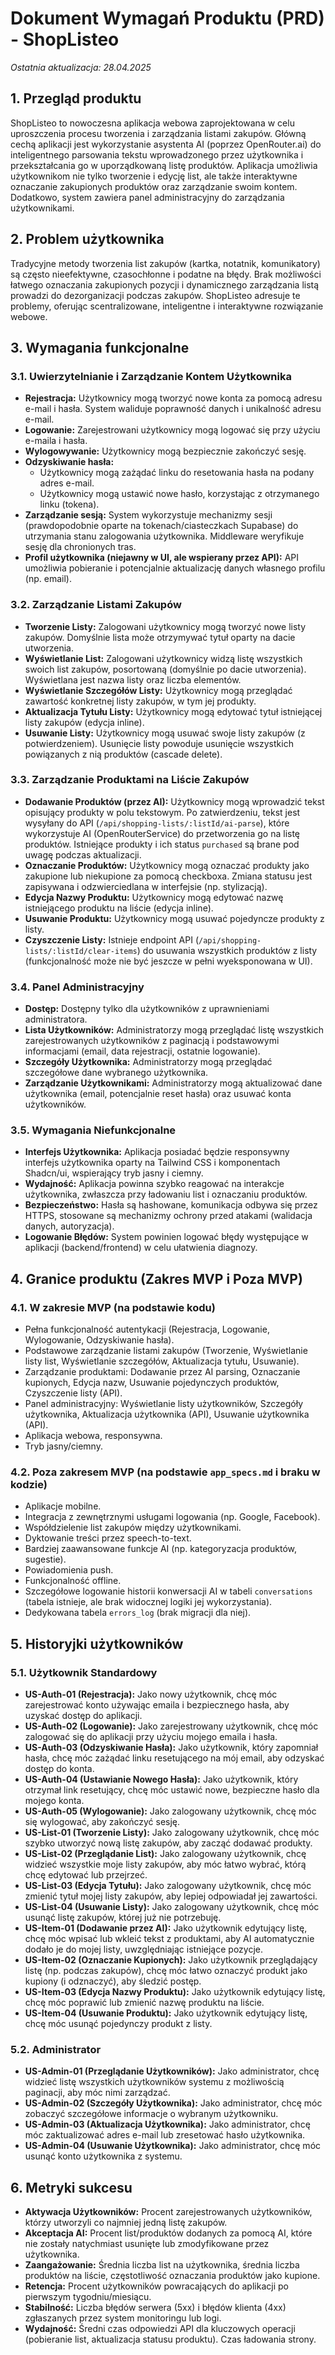 # Dokument Wymagań Produktu (PRD) - ShopListeo

_Ostatnia aktualizacja: 28.04.2025_

## 1. Przegląd produktu

ShopListeo to nowoczesna aplikacja webowa zaprojektowana w celu uproszczenia procesu tworzenia i zarządzania listami zakupów. Główną cechą aplikacji jest wykorzystanie asystenta AI (poprzez OpenRouter.ai) do inteligentnego parsowania tekstu wprowadzonego przez użytkownika i przekształcania go w uporządkowaną listę produktów. Aplikacja umożliwia użytkownikom nie tylko tworzenie i edycję list, ale także interaktywne oznaczanie zakupionych produktów oraz zarządzanie swoim kontem. Dodatkowo, system zawiera panel administracyjny do zarządzania użytkownikami.

## 2. Problem użytkownika

Tradycyjne metody tworzenia list zakupów (kartka, notatnik, komunikatory) są często nieefektywne, czasochłonne i podatne na błędy. Brak możliwości łatwego oznaczania zakupionych pozycji i dynamicznego zarządzania listą prowadzi do dezorganizacji podczas zakupów. ShopListeo adresuje te problemy, oferując scentralizowane, inteligentne i interaktywne rozwiązanie webowe.

## 3. Wymagania funkcjonalne

### 3.1. Uwierzytelnianie i Zarządzanie Kontem Użytkownika

- **Rejestracja:** Użytkownicy mogą tworzyć nowe konta za pomocą adresu e-mail i hasła. System waliduje poprawność danych i unikalność adresu e-mail.
- **Logowanie:** Zarejestrowani użytkownicy mogą logować się przy użyciu e-maila i hasła.
- **Wylogowywanie:** Użytkownicy mogą bezpiecznie zakończyć sesję.
- **Odzyskiwanie hasła:**
  - Użytkownicy mogą zażądać linku do resetowania hasła na podany adres e-mail.
  - Użytkownicy mogą ustawić nowe hasło, korzystając z otrzymanego linku (tokena).
- **Zarządzanie sesją:** System wykorzystuje mechanizmy sesji (prawdopodobnie oparte na tokenach/ciasteczkach Supabase) do utrzymania stanu zalogowania użytkownika. Middleware weryfikuje sesję dla chronionych tras.
- **Profil użytkownika (niejawny w UI, ale wspierany przez API):** API umożliwia pobieranie i potencjalnie aktualizację danych własnego profilu (np. email).

### 3.2. Zarządzanie Listami Zakupów

- **Tworzenie Listy:** Zalogowani użytkownicy mogą tworzyć nowe listy zakupów. Domyślnie lista może otrzymywać tytuł oparty na dacie utworzenia.
- **Wyświetlanie List:** Zalogowani użytkownicy widzą listę wszystkich swoich list zakupów, posortowaną (domyślnie po dacie utworzenia). Wyświetlana jest nazwa listy oraz liczba elementów.
- **Wyświetlanie Szczegółów Listy:** Użytkownicy mogą przeglądać zawartość konkretnej listy zakupów, w tym jej produkty.
- **Aktualizacja Tytułu Listy:** Użytkownicy mogą edytować tytuł istniejącej listy zakupów (edycja inline).
- **Usuwanie Listy:** Użytkownicy mogą usuwać swoje listy zakupów (z potwierdzeniem). Usunięcie listy powoduje usunięcie wszystkich powiązanych z nią produktów (cascade delete).

### 3.3. Zarządzanie Produktami na Liście Zakupów

- **Dodawanie Produktów (przez AI):** Użytkownicy mogą wprowadzić tekst opisujący produkty w polu tekstowym. Po zatwierdzeniu, tekst jest wysyłany do API (`/api/shopping-lists/:listId/ai-parse`), które wykorzystuje AI (OpenRouterService) do przetworzenia go na listę produktów. Istniejące produkty i ich status `purchased` są brane pod uwagę podczas aktualizacji.
- **Oznaczanie Produktów:** Użytkownicy mogą oznaczać produkty jako zakupione lub niekupione za pomocą checkboxa. Zmiana statusu jest zapisywana i odzwierciedlana w interfejsie (np. stylizacją).
- **Edycja Nazwy Produktu:** Użytkownicy mogą edytować nazwę istniejącego produktu na liście (edycja inline).
- **Usuwanie Produktu:** Użytkownicy mogą usuwać pojedyncze produkty z listy.
- **Czyszczenie Listy:** Istnieje endpoint API (`/api/shopping-lists/:listId/clear-items`) do usuwania wszystkich produktów z listy (funkcjonalność może nie być jeszcze w pełni wyeksponowana w UI).

### 3.4. Panel Administracyjny

- **Dostęp:** Dostępny tylko dla użytkowników z uprawnieniami administratora.
- **Lista Użytkowników:** Administratorzy mogą przeglądać listę wszystkich zarejestrowanych użytkowników z paginacją i podstawowymi informacjami (email, data rejestracji, ostatnie logowanie).
- **Szczegóły Użytkownika:** Administratorzy mogą przeglądać szczegółowe dane wybranego użytkownika.
- **Zarządzanie Użytkownikami:** Administratorzy mogą aktualizować dane użytkownika (email, potencjalnie reset hasła) oraz usuwać konta użytkowników.

### 3.5. Wymagania Niefunkcjonalne

- **Interfejs Użytkownika:** Aplikacja posiadać będzie responsywny interfejs użytkownika oparty na Tailwind CSS i komponentach Shadcn/ui, wspierający tryb jasny i ciemny.
- **Wydajność:** Aplikacja powinna szybko reagować na interakcje użytkownika, zwłaszcza przy ładowaniu list i oznaczaniu produktów.
- **Bezpieczeństwo:** Hasła są hashowane, komunikacja odbywa się przez HTTPS, stosowane są mechanizmy ochrony przed atakami (walidacja danych, autoryzacja).
- **Logowanie Błędów:** System powinien logować błędy występujące w aplikacji (backend/frontend) w celu ułatwienia diagnozy.

## 4. Granice produktu (Zakres MVP i Poza MVP)

### 4.1. W zakresie MVP (na podstawie kodu)

- Pełna funkcjonalność autentykacji (Rejestracja, Logowanie, Wylogowanie, Odzyskiwanie hasła).
- Podstawowe zarządzanie listami zakupów (Tworzenie, Wyświetlanie listy list, Wyświetlanie szczegółów, Aktualizacja tytułu, Usuwanie).
- Zarządzanie produktami: Dodawanie przez AI parsing, Oznaczanie kupionych, Edycja nazw, Usuwanie pojedynczych produktów, Czyszczenie listy (API).
- Panel administracyjny: Wyświetlanie listy użytkowników, Szczegóły użytkownika, Aktualizacja użytkownika (API), Usuwanie użytkownika (API).
- Aplikacja webowa, responsywna.
- Tryb jasny/ciemny.

### 4.2. Poza zakresem MVP (na podstawie `app_specs.md` i braku w kodzie)

- Aplikacje mobilne.
- Integracja z zewnętrznymi usługami logowania (np. Google, Facebook).
- Współdzielenie list zakupów między użytkownikami.
- Dyktowanie treści przez speech-to-text.
- Bardziej zaawansowane funkcje AI (np. kategoryzacja produktów, sugestie).
- Powiadomienia push.
- Funkcjonalność offline.
- Szczegółowe logowanie historii konwersacji AI w tabeli `conversations` (tabela istnieje, ale brak widocznej logiki jej wykorzystania).
- Dedykowana tabela `errors_log` (brak migracji dla niej).

## 5. Historyjki użytkowników

### 5.1. Użytkownik Standardowy

- **US-Auth-01 (Rejestracja):** Jako nowy użytkownik, chcę móc zarejestrować konto używając emaila i bezpiecznego hasła, aby uzyskać dostęp do aplikacji.
- **US-Auth-02 (Logowanie):** Jako zarejestrowany użytkownik, chcę móc zalogować się do aplikacji przy użyciu mojego emaila i hasła.
- **US-Auth-03 (Odzyskiwanie Hasła):** Jako użytkownik, który zapomniał hasła, chcę móc zażądać linku resetującego na mój email, aby odzyskać dostęp do konta.
- **US-Auth-04 (Ustawianie Nowego Hasła):** Jako użytkownik, który otrzymał link resetujący, chcę móc ustawić nowe, bezpieczne hasło dla mojego konta.
- **US-Auth-05 (Wylogowanie):** Jako zalogowany użytkownik, chcę móc się wylogować, aby zakończyć sesję.
- **US-List-01 (Tworzenie Listy):** Jako zalogowany użytkownik, chcę móc szybko utworzyć nową listę zakupów, aby zacząć dodawać produkty.
- **US-List-02 (Przeglądanie List):** Jako zalogowany użytkownik, chcę widzieć wszystkie moje listy zakupów, aby móc łatwo wybrać, którą chcę edytować lub przejrzeć.
- **US-List-03 (Edycja Tytułu):** Jako zalogowany użytkownik, chcę móc zmienić tytuł mojej listy zakupów, aby lepiej odpowiadał jej zawartości.
- **US-List-04 (Usuwanie Listy):** Jako zalogowany użytkownik, chcę móc usunąć listę zakupów, której już nie potrzebuję.
- **US-Item-01 (Dodawanie przez AI):** Jako użytkownik edytujący listę, chcę móc wpisać lub wkleić tekst z produktami, aby AI automatycznie dodało je do mojej listy, uwzględniając istniejące pozycje.
- **US-Item-02 (Oznaczanie Kupionych):** Jako użytkownik przeglądający listę (np. podczas zakupów), chcę móc łatwo oznaczyć produkt jako kupiony (i odznaczyć), aby śledzić postęp.
- **US-Item-03 (Edycja Nazwy Produktu):** Jako użytkownik edytujący listę, chcę móc poprawić lub zmienić nazwę produktu na liście.
- **US-Item-04 (Usuwanie Produktu):** Jako użytkownik edytujący listę, chcę móc usunąć pojedynczy produkt z listy.

### 5.2. Administrator

- **US-Admin-01 (Przeglądanie Użytkowników):** Jako administrator, chcę widzieć listę wszystkich użytkowników systemu z możliwością paginacji, aby móc nimi zarządzać.
- **US-Admin-02 (Szczegóły Użytkownika):** Jako administrator, chcę móc zobaczyć szczegółowe informacje o wybranym użytkowniku.
- **US-Admin-03 (Aktualizacja Użytkownika):** Jako administrator, chcę móc zaktualizować adres e-mail lub zresetować hasło użytkownika.
- **US-Admin-04 (Usuwanie Użytkownika):** Jako administrator, chcę móc usunąć konto użytkownika z systemu.

## 6. Metryki sukcesu

- **Aktywacja Użytkowników:** Procent zarejestrowanych użytkowników, którzy utworzyli co najmniej jedną listę zakupów.
- **Akceptacja AI:** Procent list/produktów dodanych za pomocą AI, które nie zostały natychmiast usunięte lub zmodyfikowane przez użytkownika.
- **Zaangażowanie:** Średnia liczba list na użytkownika, średnia liczba produktów na liście, częstotliwość oznaczania produktów jako kupione.
- **Retencja:** Procent użytkowników powracających do aplikacji po pierwszym tygodniu/miesiącu.
- **Stabilność:** Liczba błędów serwera (5xx) i błędów klienta (4xx) zgłaszanych przez system monitoringu lub logi.
- **Wydajność:** Średni czas odpowiedzi API dla kluczowych operacji (pobieranie list, aktualizacja statusu produktu). Czas ładowania strony.
